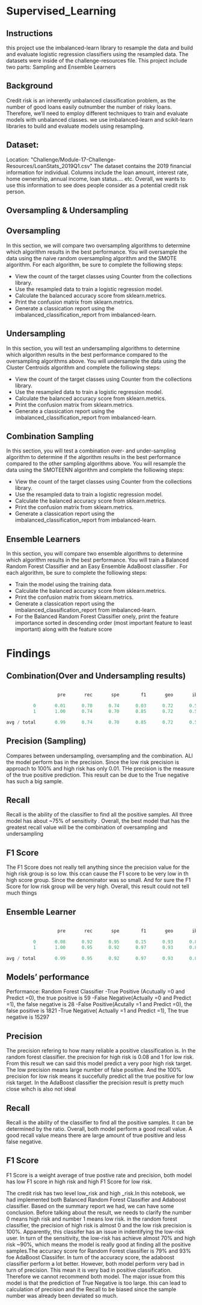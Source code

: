 # Supervised_Learning
## Instructions
this project use the imbalanced-learn library to resample the data and build and evaluate logistic regression classifiers using the resampled data. The datasets were inside of the challenge-resources file. This project include two parts: Sampling  and Ensemble Learners
## Background
Credit risk is an inherently unbalanced classification problem, as the number of good loans easily outnumber the number of risky loans. Therefore, we’ll need to employ different techniques to train and evaluate models with unbalanced classes. we use imbalanced-learn and scikit-learn libraries to build and evaluate models using resampling.
## Dataset:
Location: "Challenge/Module-17-Challenge-Resources/LoanStats_2019Q1.csv"
The dataset contains the 2019 financial information for individual. Columns include the loan amount, interest rate, home ownership, annual income, loan status.... etc. Overall, we wants to use this information to see does people consider as a potential credit risk person.

## Oversampling & Undersampling
## Oversampling
In this section, we will compare two oversampling algorithms to determine which algorithm results in the best performance. You will oversample the data using the naive random oversampling algorithm and the SMOTE algorithm. For each algorithm, be sure to complete the folliowing steps:

* View the count of the target classes using Counter from the collections library.
* Use the resampled data to train a logistic regression model.
* Calculate the balanced accuracy score from sklearn.metrics.
* Print the confusion matrix from sklearn.metrics.
* Generate a classication report using the imbalanced_classification_report from imbalanced-learn.

## Undersampling
In this section, you will test an undersampling algorithms to determine which algorithm results in the best performance compared to the oversampling algorithms above. You will undersample the data using the Cluster Centroids algorithm and complete the folliowing steps:

* View the count of the target classes using Counter from the collections library.
* Use the resampled data to train a logistic regression model.
* Calculate the balanced accuracy score from sklearn.metrics.
* Print the confusion matrix from sklearn.metrics.
* Generate a classication report using the imbalanced_classification_report from imbalanced-learn.

## Combination Sampling
In this section, you will test a combination over- and under-sampling algorithm to determine if the algorithm results in the best performance compared to the other sampling algorithms above. You will resample the data using the SMOTEENN algorithm and complete the folliowing steps:

* View the count of the target classes using Counter from the collections library.
* Use the resampled data to train a logistic regression model.
* Calculate the balanced accuracy score from sklearn.metrics.
* Print the confusion matrix from sklearn.metrics.
* Generate a classication report using the imbalanced_classification_report from imbalanced-learn.
## Ensemble Learners 
In this section, you will compare two ensemble algorithms to determine which algorithm results in the best performance. You will train a Balanced Random Forest Classifier and an Easy Ensemble AdaBoost classifier . For each algorithm, be sure to complete the folliowing steps:

* Train the model using the training data.
* Calculate the balanced accuracy score from sklearn.metrics.
* Print the confusion matrix from sklearn.metrics.
* Generate a classication report using the imbalanced_classification_report from imbalanced-learn.
* For the Balanced Random Forest Classifier onely, print the feature importance sorted in descending order (most important feature to least important) along with the feature score

# Findings
## Combination(Over and Undersampling results)
```python

                   pre       rec       spe        f1       geo       iba       sup

          0       0.01      0.70      0.74      0.03      0.72      0.52        87
          1       1.00      0.74      0.70      0.85      0.72      0.52     17118

avg / total       0.99      0.74      0.70      0.85      0.72      0.52     17205
```

## Precision (Sampling)

Compares between undersampling, oversampling and the combination. ALl the model perform bas in the precision. Since the low risk precision is approach to 100% and high risk has only 0.01. THe precision is the measure of the true positive prediction. This result can be due to the True negative has such a big sample.

## Recall 
Recall is the ability of the classifier to find all the positive samples. All three model has about ~75% of sensitivity . Overall, the best model that has the greatest recall value will be the combination of oversampling and undersampling

## F1 Score
The F1 Score does not really tell anything since the precision value for the high risk group is so low. this ccan cause the F1 score to be very low in th high score group. Since the denominator was so small. And for sure the F1 Score for low risk group will be very high. Overall, this result could not tell much things

## Ensemble Learner
```python

                   pre       rec       spe        f1       geo       iba       sup

          0       0.08      0.92      0.95      0.15      0.93      0.87        87
          1       1.00      0.95      0.92      0.97      0.93      0.87     17118

avg / total       0.99      0.95      0.92      0.97      0.93      0.87     17205
```

## Models’ performance
Performance: Random Forest Classifier -True Positive (Acutually =0 and Predict =0), the true positive is 59 -False Negative(Actually =0 and Predict =1), the false negative is 28 -False Positive(Acutally =1 and Predict =0), the false positive is 1821 -True Negative( Actually =1 and Predict =1), The true negative is 15297
## Precision
The precision refering to how many reliable a positive classification is. In the random forest classifier. the precision for high risk is 0.08 and 1 for low risk. From this result we can said this model predict a very poor high risk target. The low precision means large number of false positive. And the 100% precision for low risk means it succefully predict all the true positive for low risk target. In the AdaBoost classifier the precision result is pretty much close wihch is also not ideal

## Recall
Recall is the ability of the classifier to find all the positive samples. It can be determined by the ratio. Overall, both model perform a good recall value. A good recall value means there are large amount of true positive and less false negative.

## F1 Score
F1 Score is a weight average of true postive rate and precision, both model has low F1 score in high risk and high F1 Score for low risk.

The credit risk has two level low_risk and high _risk.In this notebook, we had implemented both Balanced Random Forest Classifier and Adaboost classifier. Based on the summary report we had, we can have some conclusion. Before talking about the result, we needs to clarify the number 0 means high risk and number 1 means low risk. in the random forest classifier, the precision of high risk is almost 0 and the low risk precision is 100%. Apparently, this classifer has an issue in indentifying the low-risk user. In turn of the sensitivity, the low-risk has achieve almost 70% and high risk ~90%, which means the model is really good at finding all the positive samples.The accuracy score for Random Forest classifier is 79% and 93% foe AdaBoost Classiifer. In turn of the accuracy score, the adaboost classifier perform a lot better. However, both model perform very bad in turn of precision. This mean it is very bad in positive classification. Therefore we cannot recommend both model. The major issue from this model is that the prediction of True Negative is too large. this can lead to calculation of precision and the Recall to be biased since the sample number was already been deviated so much.
